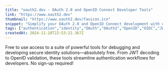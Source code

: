 ```yaml
---
title: "oauth2.dev - OAuth 2.0 and OpenID Connect Developer Tools"
link: "https://www.oauth2.dev"
thumbnail: "https://www.oauth2.dev/favicon.ico"
snippet: "Simplify your OAuth 2.0 and OpenID Connect development with our suite of tools and resources."
tags: ["authentication","identity","OAuth","OAuth2","OpenID","OIDC","JWT","JOSE","login","access tokens","API security","identity provider","SSO","token validation","OpenID Connect","developer tools","debugging","secure APIs"]
createdAt: 2024-11-28T22:53:22.367Z
---
```

Free to use access to a suite of powerful tools for debugging and developing secure identity solutions—absolutely free. From JWT decoding to OpenID validation, these tools streamline authentication workflows for developers. No sign-up required!
